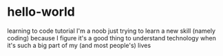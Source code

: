 # hello-world
learning to code tutorial
I'm a noob just trying to learn a new skill (namely coding) because I figure it's a good thing to understand technology when it's such a big part of my (and most people's) lives
